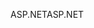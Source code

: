 <span data-ttu-id="f156b-101">ASP.NET</span><span class="sxs-lookup"><span data-stu-id="f156b-101">ASP.NET</span></span>